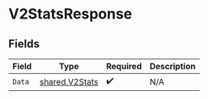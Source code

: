 # V2StatsResponse


## Fields

| Field                                                   | Type                                                    | Required                                                | Description                                             |
| ------------------------------------------------------- | ------------------------------------------------------- | ------------------------------------------------------- | ------------------------------------------------------- |
| `Data`                                                  | [shared.V2Stats](../../../pkg/models/shared/v2stats.md) | :heavy_check_mark:                                      | N/A                                                     |